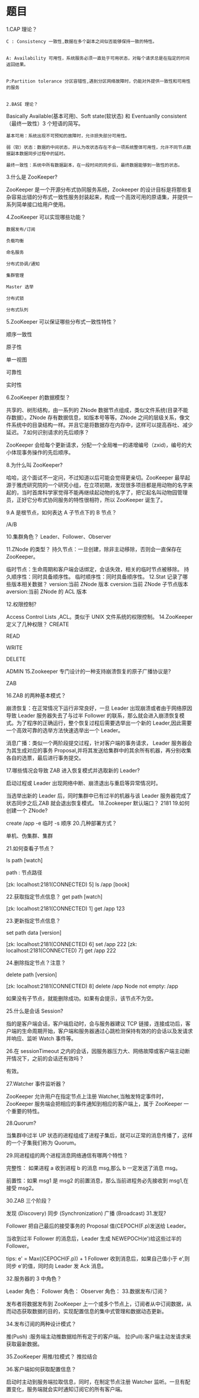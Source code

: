 题目
===

1.CAP 理论？

    C : Consistency 一致性,数据在多个副本之间似否能够保持一致的特性。


    A: Availability 可用性，系统服务必须一直处于可用状态，对每个请求总是在指定的时间返回结果。


    P:Partition tolerance 分区容错性,遇到分区网络故障时，仍能对外提供一致性和可用性的服务


    2.BASE 理论？

Basically Available(基本可用)、Soft state(软状态) 和 Eventuanlly consistent （最终一致性）3 个短语的简写。

    基本可用：系统出现不可预知的故障时，允许损失部分可用性。

    弱（软）状态：数据的中间状态，并认为改状态存在不会一项系统整体可用性，允许不同节点数据副本数据同步过程中的延时。

    最终一致性：系统中所有数据副本，在一段时间的同步后，最终数据能够到一致性的状态。

3.什么是 ZooKeeper?

ZooKeeper 是一个开源分布式协同服务系统，Zookeeper 的设计目标是将那些复杂容易出错的分布式一致性服务封装起来，构成一个高效可用的原语集，并提供一系列简单接口给用户使用。

4.ZooKeeper 可以实现哪些功能？

    数据发布/订阅

    负载均衡

    命名服务

    分布式协调/通知

    集群管理

    Master 选举

    分布式锁

    分布式队列
5.ZooKeeper 可以保证哪些分布式一致性特性？


顺序一致性

原子性

单一视图

可靠性

实时性



6.ZooKeeper 的数据模型？


共享的、树形结构，由一系列的 ZNode 数据节点组成，类似文件系统(目录不能存数据）。ZNode 存有数据信息，如版本号等等。ZNode 之间的层级关系，像文件系统中的目录结构一样。并且它是将数据存在内存中，这样可以提高吞吐、减少延迟。
7.如何识别请求的先后顺序？


ZooKeeper 会给每个更新请求，分配一个全局唯一的递增编号（zxid)，编号的大小体现事务操作的先后顺序。



8.为什么叫 ZooKeeper?

哈哈，这个面试不一定问，不过知道以后可能会觉得更亲切。ZooKeeper 最早起源于雅虎研究院的一个研究小组，在立项初期，发现很多项目都是用动物的名字来起的，当时首席科学家觉得不能再继续起动物的名字了，把它起名叫动物园管理员，正好它分布式协同服务的特性很相符，所以 ZooKeeper 诞生了。


9.A 是根节点，如何表达 A 子节点下的 B 节点？

/A/B

10.集群角色？
Leader、Follower、Observer

11.ZNode 的类型？
持久节点：一旦创建，除非主动移除，否则会一直保存在 ZooKeeper。

临时节点：生命周期和客户端会话绑定，会话失效，相关的临时节点被移除。
持久顺序性：同时具备顺序性。
临时顺序性：同时具备顺序性。
12.Stat 记录了哪些版本相关数据？
version:当前 ZNode 版本
cversion:当前 ZNode 子节点版本
aversion:当前 ZNode 的 ACL 版本

12.权限控制?

Access Control Lists ,ACL。类似于 UNIX 文件系统的权限控制。
14.ZooKeeper 定义了几种权限？
CREATE

READ

WRITE

DELETE

ADMIN
15.Zookeeper 专门设计的一种支持崩溃恢复的原子广播协议是?

ZAB

16.ZAB 的两种基本模式？

崩溃恢复：在正常情况下运行非常良好，一旦 Leader 出现崩溃或者由于网络原因导致 Leader 服务器失去了与过半 Follower 的联系，那么就会进入崩溃恢复模式。为了程序的正确运行，整个恢复过程后需要选举出一个新的 Leader,因此需要一个高效可靠的选举方法快速选举出一个 Leader。

消息广播：类似一个两阶段提交过程，针对客户端的事务请求， Leader 服务器会为其生成对应的事务 Proposal,并将其发送给集群中的其余所有机器，再分别收集各自的选票，最后进行事务提交。

17.哪些情况会导致 ZAB 进入恢复模式并选取新的 Leader?

启动过程或 Leader 出现网络中断、崩溃退出与重启等异常情况时。

当选举出新的 Leader 后，同时集群中已有过半的机器与该 Leader 服务器完成了状态同步之后,ZAB 就会退出恢复模式。
18.Zookeeper 默认端口？
2181
19.如何创建一个 ZNode?

create /app
-e 临时
-s 顺序
20.几种部署方式？

单机、伪集群、集群

21.如何查看子节点？

ls path [watch]

path : 节点路径

[zk: localhost:2181(CONNECTED) 5] ls /app
[book]

22.获取指定节点信息？
get path [watch]

[zk: localhost:2181(CONNECTED) 1] get /app
123


23.更新指定节点信息？


set path data [version]



[zk: localhost:2181(CONNECTED) 6] set /app 222
[zk: localhost:2181(CONNECTED) 7] get /app
222


24.删除指定节点？注意？


delete path [version]



[zk: localhost:2181(CONNECTED) 8] delete /app
Node not empty: /app


如果没有子节点，就能删除成功。如果有会提示，该节点不为空。



25.什么是会话 Session?


指的是客户端会话，客户端启动时，会与服务器建议 TCP 链接，连接成功后，客户端的生命周期开始，客户端和服务器通过心跳检测保持有效的的会话以及发请求并响应、监听 Watch 事件等。



26.在 sessionTimeout 之内的会话，因服务器压力大、网络故障或客户端主动断开情况下，之前的会话还有效吗？


有效。



27.Watcher 事件监听器？


ZooKeeper 允许用户在指定节点上注册 Watcher,当触发特定事件时，ZooKeeper 服务端会把相应的事件通知到相应的客户端上，属于 ZooKeeper 一个重要的特性。



28.Quorum?


当集群中过半 UP 状态的进程组成了进程子集后，就可以正常的消息传播了，这样的一个子集我们称为 Quorum。



29.同进程组的两个进程消息网络通信有哪两个特性？


完整性： 如果进程 a 收到进程 b 的消息 msg,那么 b 一定发送了消息 msg。

前置性：如果 msg1 是 msg2 的前置消息，那么当前进程务必先接收到 msg1,在接受 msg2。



30.ZAB 三个阶段？

发现   (Discovery)
同步  (Synchronization)
广播 (Broadcast) 
31.发现?


Follower 把自己最后的接受事务的 Proposal 值(CEPOCH(F.p)发送给 Leader。



当收到过半 Follower 的消息后，Leader 生成 NEWEPOCH(e')给这些过半的 Follower。



tips: e' = Max((CEPOCH(F.p))  + 1
Follower 收到消息后，如果自己值小于 e',则同步 e'的值，同时向 Leader 发 Ack 消息。

32.服务器的 3 中角色？

Leader 角色：
Follower 角色：
Observer 角色：
33.数据发布/订阅？

发布者将数据发布到 ZooKeeper 上一个或多个节点上，订阅者从中订阅数据，从而动态获取数据的目的，实现配置信息的集中式管理和数据动态更新。

34.发布订阅的两种设计模式？

推(Push) :服务端主动推数据给所有定于的客户端。
拉(Pull):客户端主动发请求来获取最新数据。


35.ZooKeeper 用推/拉模式？
推拉结合

36.客户端如何获取配置信息？


启动时主动到服务端拉取信息，同时，在制定节点注册 Watcher 监听。一旦有配置变化，服务端就会实时通知订阅它的所有客户端。

